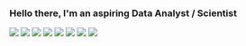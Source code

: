 ### Hello there, I'm an aspiring Data Analyst / Scientist

![](https://img.shields.io/badge/Python-Programming-blue) 
![](https://img.shields.io/badge/NumPy-Scientific%20Computing-blueviolet)
![](https://img.shields.io/badge/Pandas-Data%20Analysis-9cf) 
![](https://img.shields.io/badge/matplotlib-Visualization-yellow)
![](https://img.shields.io/badge/scikit--learn-Machine%20Learning-orange)
![](https://img.shields.io/badge/Regex-Regular%20Expressions-success)
![](https://img.shields.io/badge/SQL-Relational%20Databases-ff69b4)
![](https://img.shields.io/badge/Stata-Statistics-lightgrey)


